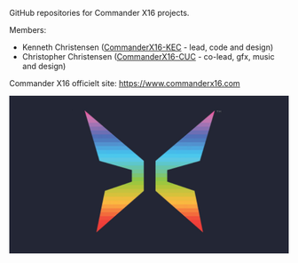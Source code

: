GitHub repositories for Commander X16 projects.

Members:
  - Kenneth Christensen ([CommanderX16-KEC](https://github.com/CommanderX16-KEC) - lead, code and design)
  - Christopher Christensen ([CommanderX16-CUC](https://github.com/CommanderX16-CUC) - co-lead, gfx, music and design)

Commander X16 officielt site: https://www.commanderx16.com

![Commander X16 Logo](https://raw.githubusercontent.com/CommanderX16-KEC/CommanderX16-KEC/main/Commander_X16_Logo.jpg)

<!---
CommanderX16-KEC/CommanderX16-KEC is a ✨ special ✨ repository because its `README.md` (this file) appears on your GitHub profile.
You can click the Preview link to take a look at your changes.
--->
